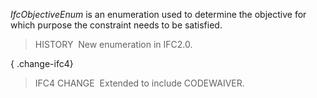 ﻿_IfcObjectiveEnum_ is an enumeration used to determine the objective for which purpose the constraint needs to be satisfied.

> HISTORY&nbsp; New enumeration in IFC2.0.

{ .change-ifc4}
> IFC4 CHANGE&nbsp; Extended to include CODEWAIVER.
